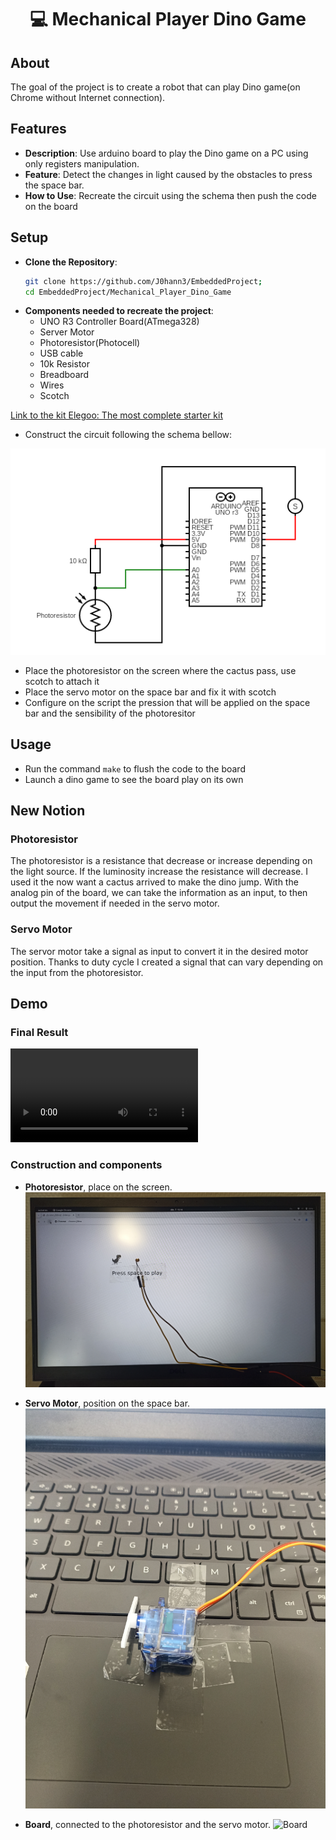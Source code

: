 <h1 align=center>💻 Mechanical Player Dino Game</h1>

## About

The goal of the project is to create a robot that can play Dino game(on Chrome without Internet connection).

## Features
- **Description**: Use arduino board to play the Dino game on a PC using only registers manipulation.
- **Feature**: Detect the changes in light caused by the obstacles to press the space bar.
- **How to Use**: Recreate the circuit using the schema then push the code on the board

## Setup
- **Clone the Repository**:
	```bash
	git clone https://github.com/J0hann3/EmbeddedProject;
	cd EmbeddedProject/Mechanical_Player_Dino_Game
	```
- **Components needed to recreate the project**:
	- UNO R3 Controller Board(ATmega328)
	- Server Motor
	- Photoresistor(Photocell)
	- USB cable
	- 10k Resistor
	- Breadboard
	- Wires
	- Scotch

[Link to the kit Elegoo: The most complete starter kit](https://eu.elegoo.com/fr/products/elegoo-mega-2560-the-most-complete-starter-kit?utm_source=officialhome&utm_medium=referral&utm_id=eustorefr)


- Construct the circuit following the schema bellow:

![Circuit Schema](/Mechanical_Player_Dino_Game/img/schema_circuit.png)

- Place the photoresistor on the screen where the cactus pass, use scotch to attach it
- Place the servo motor on the space bar and fix it with scotch
- Configure on the script the pression  that will be applied on the space bar and the sensibility of the photoresitor

## Usage
- Run the command `make` to flush the code to the board
- Launch a dino game to see the board play on its own

## New Notion

### Photoresistor
The photoresistor is a resistance that decrease or increase depending on the light source.
If the luminosity increase the resistance will decrease.
I used it the now want a cactus arrived to make the dino jump.
With the analog pin of the board, we can take the information as an input, to then output the movement if needed in the servo motor. 

### Servo Motor
The servor motor take a signal as input to convert it in the desired motor position.
Thanks to duty cycle I created a signal that can vary depending on the input from the photoresistor.

## Demo
### Final Result

![Dino Game](/Mechanical_Player_Dino_Game/img/demo_dino.mp4)

### Construction and components
- **Photoresistor**, place on the screen.
![Photoresistor](/Mechanical_Player_Dino_Game/img/photoresistor.jpg)

- **Servo Motor**, position on the space bar.
![Servo Motor](/Mechanical_Player_Dino_Game/img/motor.jpg)

- **Board**, connected to the photoresistor and the servo motor.
![Board](/Mechanical_Player_Dino_Game/img/circuit.jpg)
